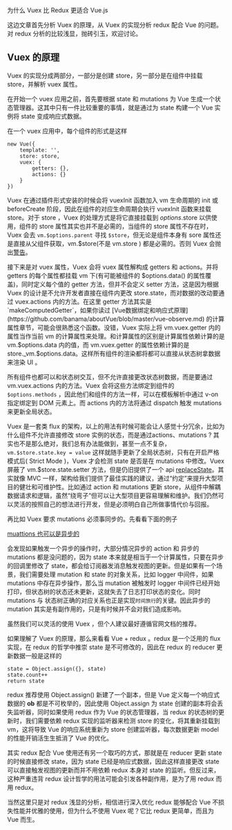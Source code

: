为什么 Vuex 比 Redux 更适合 Vue.js

这边文章首先分析 Vuex 的原理，从 Vuex 的实现分析 redux 配合 Vue 的问题。对 redux 分析的比较浅显，抛砖引玉，欢迎讨论。

## Vuex 的原理

Vuex 的实现分成两部分，一部分是创建 store，另一部分是在组件中挂载 store，并解析 vuex 属性。

在开始一个 vuex 应用之前，首先要根据 state 和 mutations 为 Vue 生成一个状态管理器。这其中只有一件比较重要的事情，就是通过为 state 构建一个 Vue 实例将 state 变成响应式数据。

在一个 vuex 应用中，每个组件的形式是这样

```
new Vue({
    template: '',
    store: store,
    vuex: {
        getters: {},
        actions: {}
    }
})
```

Vuex 在通过插件形式安装的时候会将 vuexInit 函数加入 vm 生命周期的 init 或 beforeCreate 阶段，因此在组件的对应生命周期会执行 vuexInit 函数来挂载store。对于 store ，Vuex 的处理方式是将它直接挂载到 $options.$store 以供使用，组件的 store 属性其实也并不是必需的，当组件的 store 属性不存在时，Vuex 会去 `vm.$options.parent` 寻找 `$store`，但无论是组件本身有 sore 属性还是直接从父组件获取，vm.$store(不是 vm.store ) 都是必需的。否则 Vuex 会抛出[警告](https://github.com/vuejs/vuex/blob/5385d415edeabb1e991d35678d36a90328ea0553/src/override.js#L37-L40)。

接下来是对 vuex 属性，Vuex 会将 vuex 属性解构成 getters 和 actions。并将 getters 的每个属性都挂载 vm 下(有可能被组件的 $options.data() 的属性覆盖)，同时定义每个值的 getter 方法，但并不会定义 setter 方法，这是因为根据 Vuex 的设计是不允许开发者直接在组件内更改 store.state，而对数据的改动要通过 vuex.actions 内的方法。在这里 getter 方法其实是 `makeComputedGetter`，如果你读过 [Vue数据绑定和响应式原理](https://github.com/banama/aboutVue/blob/master/vue-observe.md) 的计算属性章节，可能会很熟悉这个函数。没错，Vuex 实际上将 vm.vuex.getter 内的属性当作当前 vm 的计算属性来处理。和计算属性的区别是计算属性依赖计算的是 vm.$options.data 内的值，而 vm.vuex.getter 的属性依赖计算的是 store.\_vm.$options.data。这样所有组件的渲染都将都可以直接从状态树拿数据来渲染 UI 。

所有组件也都可以和状态树交互，但不允许直接更改状态树数据，而是要通过 vm.vuex.actions 内的方法。Vuex 会将这些方法绑定到组件的 `$options.methods` ，因此他们和组件的方法一样，可以在模板解析中通过 v-on 指定绑定到 DOM 元素上。而 actions 内的方法将通过 dispatch 触发 mutations 来更新全局状态。

Vuex 是一套类 flux 的架构，以上的用法有时候可能会让人感觉十分冗余，比如为什么组件不允许直接修改 store 实例的状态，而是通过actions、mutations ? 其实也不是那么绝对，我们总有办法能做到，甚至一点不复杂， `vm.$store.state.key = value` 这样就随手更新了全局状态树，只有在开启严格模式后( Strict Mode )，Vuex 才会检测 state 是否是在 mutations 中修改。Vuex 屏蔽了 vm.$store.state.setter 方法，但是仍旧提供了一个 api [replaceState](https://github.com/vuejs/vuex/blob/5385d415edeabb1e991d35678d36a90328ea0553/src/index.js#L87)。其实就像 MVC 一样，架构给我们提供了最佳实践的建议，通过“约定”来提升大型项目的健壮和可维护性。比如通过 action 和 mutations 更新 store，从组件中解耦数据请求和逻辑，虽然“绕弯子”但可以让大型项目更容易理解和维护。我们仍然可以灵活的按照自己的想法进行开发，但是必须明白自己所做事情代价与回报。

再比如 Vuex 要求 mutations 必须事同步的。先看看下面的例子

 [muattions 也可以是异步的](https://jsfiddle.net/banama/q9fgmu5v/)

 会发现如果触发一个异步的操作时，大部分情况异步的 action 和 异步的 mutations 都是没问题的，因为 state 本来就是相当于一个计算属性，只要在异步的回调里修改了 state，都会给订阅器发消息触发视图的更新。但是如果有一个场景，我们需要处理 mutation 和 state 的对象关系，比如 logger 中间件，如果 mutations 中存在异步操作，那么当 mutation 被触发时 logger 中间件已经开始打印，但状态树的状态还未更新，这就失去了日志打印状态的变化。同时 mutations 与 状态树正确的对应关系也正是实现`时间旅行`的关键。因此异步的 mutation 其实是有副作用的，只是有时候并不会对我们造成影响。

虽然我们可以灵活的使用 Vuex ，但个人建议最好遵循官网文档的推荐。

如果理解了 Vuex 的原理，那么来看看 Vue + redux 。redux 是一个泛用的 flux 实现，在 redux 的哲学中推崇 state 是不可修改的，因此在 redux 的 reducer 更新数据一般是这样的

```
state = Object.assign({}, state)
state.count++
return state
```

redux 推荐使用 Object.assign() 新建了一个副本，但是 Vue 定义每一个响应式数据的 __ob__ 都是不可枚举的，因此使用 Object.assign 为 state 创建的副本将会丢失监听器，同时如果使用 redux 作为 Vue 的状态管理器，当 redux 的状态树的更新时，我们需要依赖 redux 实现的监听器来检测 store 的变化，将其重新挂载到 vm，这将导致 Vue 的响应系统重新为 store 创建监听器，每次数据更新 model 的性能开销活生生抵消了 Vue 的优化。

其实 redux 配合 Vue 使用还有另一个取巧的方式，那就是在 reducer 更新 state 的时候直接修改 state，因为 state 已经是响应式数据，因此这样直接更改 state 可以直接触发视图的更新而并不用依赖 redux 本身对 state 的监听。但反过来，这种严重违背 redux 设计哲学的用法可能会引发各种副作用，是为了用 redux 而用 redux。

当然这里只是对 redux 浅显的分析，相信进行深入优化 redux 能够配合 Vue 不损失性能并优雅的使用，但为什么不使用 Vuex 呢？它比 redux 更简单，而且为 Vue 而生。
